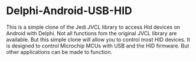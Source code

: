# Delphi-Android-USB-HID
This is a simple clone of the Jedi JVCL library to access Hid devices on Android with Delphi.
Not all functions fom the original JVCL library are available.
But this simple clone will allow you to control most HID devices.
It is designed to control Microchip MCUs with USB and the HID firmware.
But other applications can be made to function.
